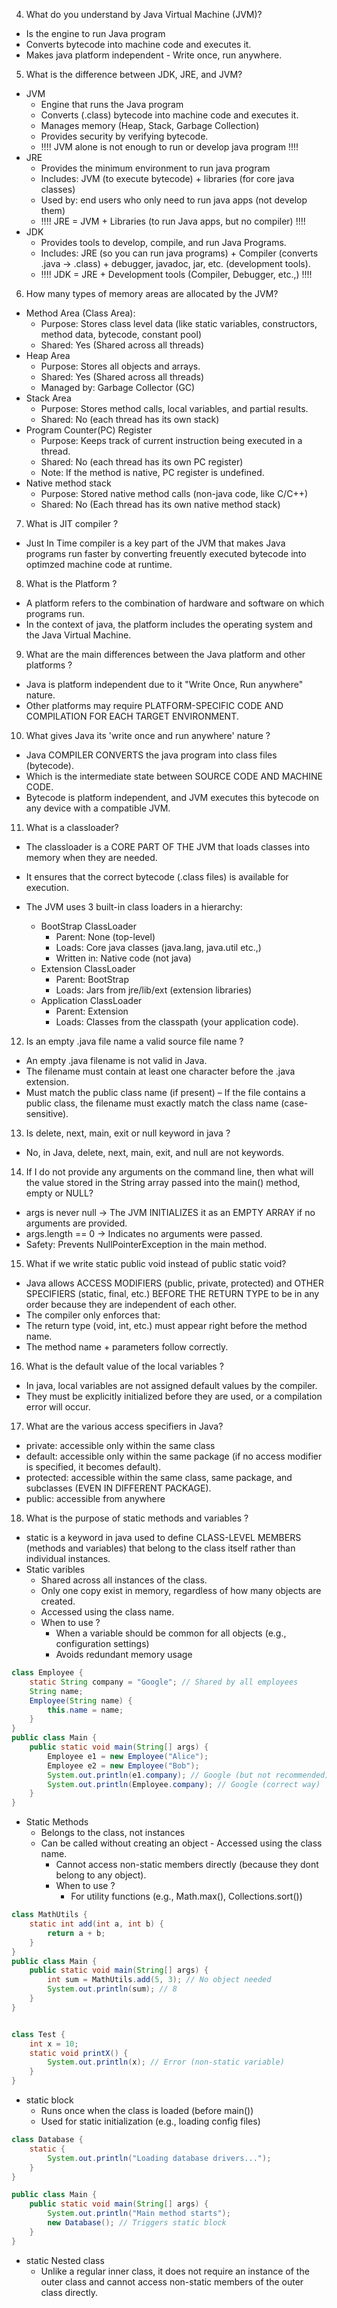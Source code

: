 4. What do you understand by Java Virtual Machine (JVM)?

* Is the engine to run Java program
* Converts bytecode into machine code and executes it.
* Makes java platform independent - Write once, run anywhere.

5. What is the difference between JDK, JRE, and JVM?

* JVM
  * Engine that runs the Java program
  * Converts (.class) bytecode into machine code and executes it. 
  * Manages memory (Heap, Stack, Garbage Collection)
  * Provides security by verifying bytecode.
  * !!!! JVM alone is not enough to run or develop java program !!!!
* JRE
  * Provides the minimum environment to run java program
  * Includes: JVM (to execute bytecode) + libraries (for core java classes)
  * Used by: end users who only need to run java apps (not develop them)
  * !!!! JRE = JVM + Libraries (to run Java apps, but no compiler) !!!!
* JDK
  * Provides tools to develop, compile, and run Java Programs.
  * Includes: JRE (so you can run java programs) + Compiler (converts .java -> .class) + debugger, javadoc, jar, etc. (development tools).
  * !!!! JDK = JRE + Development tools (Compiler, Debugger, etc.,) !!!!
 
6. How many types of memory areas are allocated by the JVM?

* Method Area (Class Area):
   * Purpose: Stores class level data (like static variables, constructors, method data, bytecode, constant pool)
   * Shared: Yes (Shared across all threads)
* Heap Area
   * Purpose: Stores all objects and arrays.
   * Shared: Yes (Shared across all threads)
   * Managed by: Garbage Collector (GC)
* Stack Area
   * Purpose: Stores method calls, local variables, and partial results.
   * Shared: No (each thread has its own stack)
* Program Counter(PC) Register
   * Purpose: Keeps track of current instruction being executed in a thread.
   * Shared: No (each thread has its own PC register)
   * Note: If the method is native, PC register is undefined.
* Native method stack
   * Purpose: Stored native method calls (non-java code, like C/C++)
   * Shared: No (Each thread has its own native method stack)
 
7. What is JIT compiler ?
* Just In Time compiler is a key part of the JVM that makes Java programs run faster by converting freuently executed bytecode into optimzed machine code at runtime.

8. What is the Platform ?
* A platform refers to the combination of hardware and software on which programs run.
* In the context of java, the platform includes the operating system and the Java Virtual Machine.

9. What are the main differences between the Java platform and other platforms ?
* Java is platform independent due to it "Write Once, Run anywhere" nature.
* Other platforms may require PLATFORM-SPECIFIC CODE AND COMPILATION FOR EACH TARGET ENVIRONMENT. 

10. What gives Java its 'write once and run anywhere' nature ?
* Java COMPILER CONVERTS the java program into class files (bytecode).
* Which is the intermediate state between SOURCE CODE AND MACHINE CODE.
* Bytecode is platform independent, and JVM executes this bytecode on any device with a compatible JVM.

11. What is a classloader?
* The classloader is a CORE PART OF THE JVM that loads classes into memory when they are needed.
* It ensures that the correct bytecode (.class files) is available for execution.

* The JVM uses 3 built-in class loaders in a hierarchy:
  * BootStrap ClassLoader
    * Parent: None (top-level)
    * Loads: Core java classes (java.lang, java.util etc.,)
    * Written in: Native code (not java)
  * Extension ClassLoader
    * Parent: BootStrap
    * Loads: Jars from jre/lib/ext (extension libraries)
  * Application ClassLoader
    * Parent: Extension
    * Loads: Classes from the classpath (your application code).

12. Is an empty .java file name a valid source file name ?
* An empty .java filename is not valid in Java.
* The filename must contain at least one character before the .java extension.
* Must match the public class name (if present) – If the file contains a public class, the filename must exactly match the class name (case-sensitive).

13. Is delete, next, main, exit or null keyword in java ?
* No, in Java, delete, next, main, exit, and null are not keywords.

14. If I do not provide any arguments on the command line, then what will the value stored in the String array passed into the main() method, empty or NULL?
* args is never null → The JVM INITIALIZES it as an EMPTY ARRAY if no arguments are provided.
* args.length == 0 → Indicates no arguments were passed.
* Safety: Prevents NullPointerException in the main method.

15. What if we write static public void instead of public static void?
* Java allows ACCESS MODIFIERS (public, private, protected) and OTHER SPECIFIERS (static, final, etc.) BEFORE THE RETURN TYPE to be in any order because they are independent of each other.
* The compiler only enforces that:
 * The return type (void, int, etc.) must appear right before the method name.
 * The method name + parameters follow correctly.

16. What is the default value of the local variables ?
* In java, local variables are not assigned default values by the compiler.
* They must be explicitly initialized before they are used, or a compilation error will occur.

17. What are the various access specifiers in Java?
* private: accessible only within the same class
* default: accessible only within the same package (if no access modifier is specified, it becomes default).
* protected: accessible within the same class, same package, and subclasses (EVEN IN DIFFERENT PACKAGE).
* public: accessible from anywhere 

18. What is the purpose of static methods and variables ?
* static is a keyword in java used to define CLASS-LEVEL MEMBERS (methods and variables) that belong to the class itself rather than individual instances.
* Static varibles
  * Shared across all instances of the class.
  * Only one copy exist in memory, regardless of how many objects are created.
  * Accessed using the class name.
  * When to use ?
    * When a variable should be common for all objects (e.g., configuration settings)
    * Avoids redundant memory usage
```java
class Employee {
    static String company = "Google"; // Shared by all employees
    String name;
    Employee(String name) {
        this.name = name;
    }
}
public class Main {
    public static void main(String[] args) {
        Employee e1 = new Employee("Alice");
        Employee e2 = new Employee("Bob");
        System.out.println(e1.company); // Google (but not recommended)
        System.out.println(Employee.company); // Google (correct way)
    }
}
```
* Static Methods
  * Belongs to the class, not instances
  * Can be called without creating an object - Accessed using the class name. 
    * Cannot access non-static members directly (because they dont belong to any object).
    * When to use ?
      * For utility functions (e.g., Math.max(), Collections.sort())
```java
class MathUtils {
    static int add(int a, int b) {
        return a + b;
    }
}
public class Main {
    public static void main(String[] args) {
        int sum = MathUtils.add(5, 3); // No object needed
        System.out.println(sum); // 8
    }
}


class Test {
    int x = 10;
    static void printX() {
        System.out.println(x); // Error (non-static variable)
    }
}
```
* static block
  * Runs once when the class is loaded (before main())
  * Used for static initialization (e.g., loading config files)
```java
class Database {
    static {
        System.out.println("Loading database drivers...");
    }
}

public class Main {
    public static void main(String[] args) {
        System.out.println("Main method starts");
        new Database(); // Triggers static block
    }
}
```
* static Nested class
  * Unlike a regular inner class, it does not require an instance of the outer class and cannot access non-static members of the outer class directly. 



